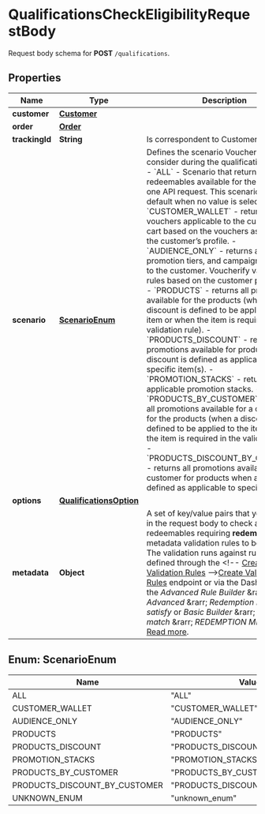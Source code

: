 

# QualificationsCheckEligibilityRequestBody

Request body schema for **POST** `/qualifications`.

## Properties

| Name | Type | Description | Notes |
|------------ | ------------- | ------------- | -------------|
|**customer** | [**Customer**](Customer.md) |  |  [optional] |
|**order** | [**Order**](Order.md) |  |  [optional] |
|**trackingId** | **String** | Is correspondent to Customer&#39;s source_id |  [optional] |
|**scenario** | [**ScenarioEnum**](#ScenarioEnum) | Defines the scenario Voucherify should consider during the qualification process.  - &#x60;ALL&#x60; - Scenario that returns all redeemables available for the customer in one API request. This scenario is used by default when no value is selected. - &#x60;CUSTOMER_WALLET&#x60; - returns vouchers applicable to the customer’s cart based on the vouchers assigned to the customer’s profile. - &#x60;AUDIENCE_ONLY&#x60; - returns all vouchers, promotion tiers, and campaigns available to the customer. Voucherify validates the rules based on the customer profile only. - &#x60;PRODUCTS&#x60; - returns all promotions available for the products (when a discount is defined to be applied to the item or when the item is required in the validation rule). - &#x60;PRODUCTS_DISCOUNT&#x60; - returns all promotions available for products when a discount is defined as applicable to specific item(s). - &#x60;PROMOTION_STACKS&#x60; - returns the applicable promotion stacks. - &#x60;PRODUCTS_BY_CUSTOMER&#x60; - returns all promotions available for a customer for the products (when a discount is defined to be applied to the item or when the item is required in the validation rule). - &#x60;PRODUCTS_DISCOUNT_BY_CUSTOMER&#x60; - returns all promotions available for a customer for products when a discount is defined as applicable to specific item(s). |  [optional] |
|**options** | [**QualificationsOption**](QualificationsOption.md) |  |  [optional] |
|**metadata** | **Object** | A set of key/value pairs that you can send in the request body to check against redeemables requiring **redemption** metadata validation rules to be satisfied. The validation runs against rules that are defined through the &lt;!-- [Create Validation Rules](https://docs.voucherify.io/reference/create-validation-rules) --&gt;[Create Validation Rules](ref:create-validation-rules) endpoint or via the Dashboard; in the _Advanced Rule Builder_ &amp;rarr; _Advanced_ &amp;rarr; _Redemption metadata satisfy_ or _Basic Builder_ &amp;rarr; _Attributes match_ &amp;rarr; _REDEMPTION METADATA_. [Read more](https://support.voucherify.io/article/148-how-to-build-a-rule). |  [optional] |



## Enum: ScenarioEnum

| Name | Value |
|---- | -----|
| ALL | &quot;ALL&quot; |
| CUSTOMER_WALLET | &quot;CUSTOMER_WALLET&quot; |
| AUDIENCE_ONLY | &quot;AUDIENCE_ONLY&quot; |
| PRODUCTS | &quot;PRODUCTS&quot; |
| PRODUCTS_DISCOUNT | &quot;PRODUCTS_DISCOUNT&quot; |
| PROMOTION_STACKS | &quot;PROMOTION_STACKS&quot; |
| PRODUCTS_BY_CUSTOMER | &quot;PRODUCTS_BY_CUSTOMER&quot; |
| PRODUCTS_DISCOUNT_BY_CUSTOMER | &quot;PRODUCTS_DISCOUNT_BY_CUSTOMER&quot; |
| UNKNOWN_ENUM | &quot;unknown_enum&quot; |



